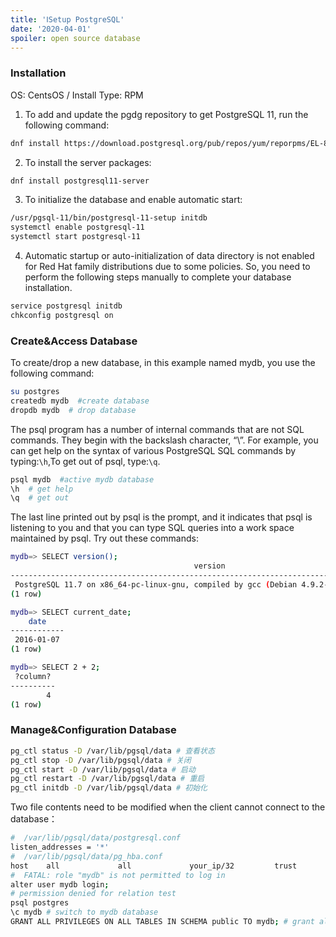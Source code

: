 ```yaml
---
title: 'ⅠSetup PostgreSQL'
date: '2020-04-01'
spoiler: open source database
---
```


### Installation
OS: CentsOS / Install Type: RPM

1. To add and update the pgdg repository to get
PostgreSQL 11, run the following command:

```bash
dnf install https://download.postgresql.org/pub/repos/yum/reporpms/EL-8-x86_64/pgdg-redhat-repo-latest.noarch.rpm
```

2. To install the server packages:

```bash
dnf install postgresql11-server
```

3. To initialize the database and enable automatic start:

```bash
/usr/pgsql-11/bin/postgresql-11-setup initdb
systemctl enable postgresql-11
systemctl start postgresql-11
```

4. Automatic startup or auto-initialization of data
directory is not enabled for Red Hat family distributions due to some policies. So, you need to perform the following steps manually to complete your database installation.

```bash
service postgresql initdb
chkconfig postgresql on
```
### Create&Access Database
To create/drop a new database, in this example named mydb, you use the following command:
```bash
su postgres
createdb mydb  #create database
dropdb mydb  # drop database
```
The psql program has a number of internal commands that are not SQL commands. They begin with the backslash character, “\”. For example, you can get help on the syntax of various PostgreSQL SQL commands by typing:`\h`,To get out of psql, type:`\q`.
```bash
psql mydb  #active mydb database
\h  # get help
\q  # get out
```

The last line printed out by psql is the prompt, and it indicates that psql is listening to you and that you can type SQL queries into a work space maintained by psql. Try out these commands:

```bash
mydb=> SELECT version();
                                         version
------------------------------------------------------------------------------------------
 PostgreSQL 11.7 on x86_64-pc-linux-gnu, compiled by gcc (Debian 4.9.2-10) 4.9.2, 64-bit
(1 row)

mydb=> SELECT current_date;
    date
------------
 2016-01-07
(1 row)

mydb=> SELECT 2 + 2;
 ?column?
----------
        4
(1 row)
```

### Manage&Configuration Database
```bash
pg_ctl status -D /var/lib/pgsql/data # 查看状态
pg_ctl stop -D /var/lib/pgsql/data # 关闭
pg_ctl start -D /var/lib/pgsql/data # 启动
pg_ctl restart -D /var/lib/pgsql/data # 重启
pg_ctl initdb -D /var/lib/pgsql/data # 初始化
```

Two file contents need to be modified when the client cannot connect to the database：
```bash
#  /var/lib/pgsql/data/postgresql.conf
listen_addresses = '*'
#  /var/lib/pgsql/data/pg_hba.conf
host    all             all             your_ip/32         trust
#  FATAL: role "mydb" is not permitted to log in
alter user mydb login;
# permission denied for relation test
psql postgres
\c mydb # switch to mydb database
GRANT ALL PRIVILEGES ON ALL TABLES IN SCHEMA public TO mydb; # grant all permissions to all tables to mydb
```